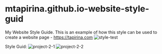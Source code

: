 # mtapirina.github.io-website-style-guid
My Website Style Guide.
This is an example of how this style can be used to create a website page - https://tapirina.com
![style-test](https://user-images.githubusercontent.com/116927372/201451696-3b572eb2-cc5f-45cb-b6ce-603aef17d986.png)

Style Guid:
![project-2-1](https://user-images.githubusercontent.com/116927372/201428591-0c1defa5-8485-44be-8f06-28c57dfad718.png)
![project-2-2](https://user-images.githubusercontent.com/116927372/201428603-399d4313-103c-4483-88d4-e7e7d51a5649.png)
